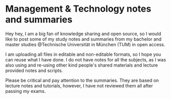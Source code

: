 # Management & Technology notes and summaries
Hey hey, I am a big fan of knowledge sharing and open source, so I would like to post some of my study notes and summaries from my bachelor and master studies @Technische Universität in München (TUM) in open access. 

I am uploading all files in editable and non-editable formats, so I hope you can reuse what I have done. I do not have notes for all the subjects, as I was also using and re-using other kind people's shared materials and lecture provided notes and scripts. 

Please be critical and pay attention to the summaries. They are based on lecture notes and tutorials, however, I have not reviewed them all after passing my exams. 
